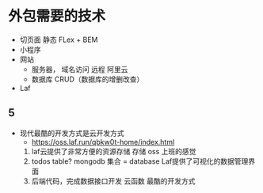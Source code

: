 # 外包需要的技术

- 切页面  静态
    FLex + BEM 
- 小程序 
- 网站
   - 服务器， 域名访问 远程
        阿里云 
   - 数据库 CRUD（数据库的增删改查）
- Laf 

## 5
- 现代最酷的开发方式是云开发方式
  - https://oss.laf.run/qbkw0t-home/index.html
  1. laf云提供了非常方便的资源存储 存储 oss 上班的感觉
  2. todos table?  mongodb
     集合 = database
     Laf提供了可视化的数据管理界面
  3. 后端代码，完成数据接口开发
      云函数 最酷的开发方式 